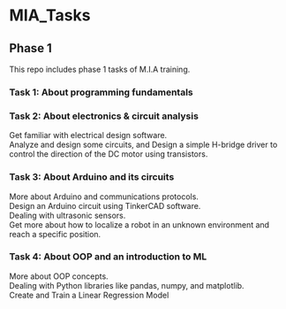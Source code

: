 # MIA_Tasks
## Phase 1
This repo includes phase 1 tasks of M.I.A training.
### Task 1: About programming fundamentals

### Task 2: About electronics & circuit analysis
Get familiar with electrical design software.  
Analyze and design some circuits, and Design a simple H-bridge driver to control the direction of the DC motor using transistors.
 
### Task 3: About Arduino and its circuits  
More about Arduino and communications protocols.  
Design an Arduino circuit using TinkerCAD software.  
Dealing with ultrasonic sensors.  
Get more about how to localize a robot in an unknown environment and reach a specific position.

### Task 4: About OOP and an introduction to ML
More about OOP concepts.  
Dealing with Python libraries like pandas, numpy, and matplotlib.  
Create and Train a Linear Regression Model
